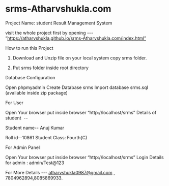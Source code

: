 # srms-Atharvshukla.com
Project Name: student Result Management System

visit the whole project first by opening ---
“https://atharvshukla.github.io/srms-Atharvshukla.com/index.html”


How to run this Project

1. Download and Unzip file on your local system copy srms folder.

2. Put srms folder inside root directory

Database Configuration

Open phpmyadmin
Create Database srms
Import database srms.sql (available inside zip package)

For User

Open Your browser put inside browser “http://localhost/srms”
Details of student  --


Student name-- Anuj Kumar 


Roll id--10861
Student Class: Fourth(C)

For Admin Panel

Open Your browser put inside browser “http://localhost/srms”
Login Details for admin : admin/Test@123




For More Details --- atharvshukla0987@gmail.com , 7804962894,8085869933.
